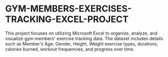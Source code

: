 # GYM-MEMBERS-EXERCISES-TRACKING-EXCEL-PROJECT
This project focuses on utilizing Microsoft Excel to organize, analyze, and visualize gym members' exercise tracking data. The dataset includes details such as Member's Age, Gender, Height, Weight  exercise types, durations, calories burned, workout frequencies, and progress over time.

